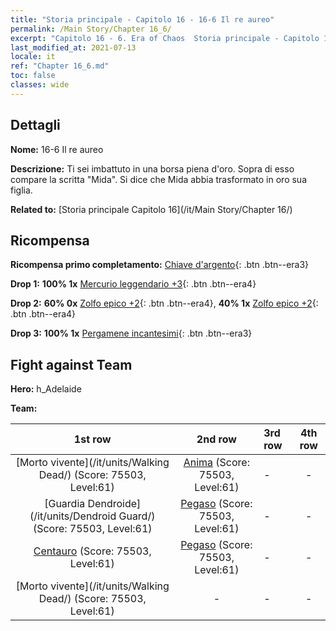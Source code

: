 ```yaml
---
title: "Storia principale - Capitolo 16 - 16-6 Il re aureo"
permalink: /Main Story/Chapter 16_6/
excerpt: "Capitolo 16 - 6. Era of Chaos  Storia principale - Capitolo 16_6. 16-6 Il re aureo"
last_modified_at: 2021-07-13
locale: it
ref: "Chapter 16_6.md"
toc: false
classes: wide
---
```


## Dettagli

 **Nome:** 16-6 Il re aureo

 **Descrizione:** Ti sei imbattuto in una borsa piena d'oro. Sopra di esso compare la scritta \"Mida\". Si dice che Mida abbia trasformato in oro sua figlia.

 **Related to:** [Storia principale Capitolo 16](/it/Main Story/Chapter 16/)

## Ricompensa

 **Ricompensa primo completamento:** [Chiave d'argento](/ItemsIT/con_693/){: .btn .btn--era3}

 **Drop 1:** **100% 1x** [Mercurio leggendario +3](/ItemsIT/mat_56/){: .btn .btn--era4}

 **Drop 2:** **60% 0x** [Zolfo epico +2](/ItemsIT/mat_50/){: .btn .btn--era4}, **40% 1x** [Zolfo epico +2](/ItemsIT/mat_50/){: .btn .btn--era4}

 **Drop 3:** **100% 1x** [Pergamene incantesimi](/ItemsIT/con_694/){: .btn .btn--era3}


## Fight against Team
 **Hero:** h_Adelaide

 **Team:**


  | 1st row | 2nd row | 3rd row | 4th row |
  |:----:|:----:|:----|:----:|
  | [Morto vivente](/it/units/Walking Dead/) (Score: 75503, Level:61)  | [Anima](/it/units/Wight/) (Score: 75503, Level:61)  | - | - |
  | [Guardia Dendroide](/it/units/Dendroid Guard/) (Score: 75503, Level:61)  | [Pegaso](/it/units/Pegasus/) (Score: 75503, Level:61)  | - | - |
  | [Centauro](/it/units/Centaur/) (Score: 75503, Level:61)  | [Pegaso](/it/units/Pegasus/) (Score: 75503, Level:61)  | - | - |
  | [Morto vivente](/it/units/Walking Dead/) (Score: 75503, Level:61)  | - | - | - |


